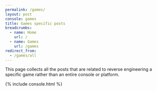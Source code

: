 ```yaml
---
permalink: /games/
layout: post
console: games
title: Games specific posts
breadcrumbs:
  - name: Home
    url: /
  - name: Games
    url: /games
redirect_from:
  - /games/all
---
```

This page collects all the posts that are related to reverse engineering a specific game rather than an entire console or platform.

{% include console.html %}
